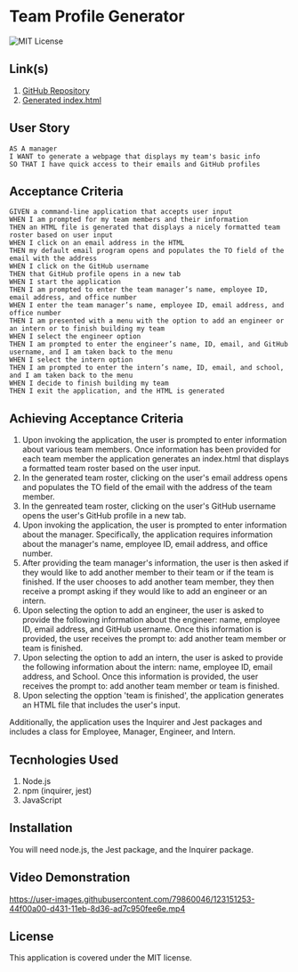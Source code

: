 # Team Profile Generator

![MIT License](https://img.shields.io/badge/License-MIT-yellow.svg)

## Link(s)

1. [GitHub Repository](https://github.com/emangano2816/team_profile_generator)
2. [Generated index.html](/dist/index.html)


## User Story

```text
AS A manager
I WANT to generate a webpage that displays my team's basic info
SO THAT I have quick access to their emails and GitHub profiles
```

## Acceptance Criteria

```text
GIVEN a command-line application that accepts user input
WHEN I am prompted for my team members and their information
THEN an HTML file is generated that displays a nicely formatted team roster based on user input
WHEN I click on an email address in the HTML
THEN my default email program opens and populates the TO field of the email with the address
WHEN I click on the GitHub username
THEN that GitHub profile opens in a new tab
WHEN I start the application
THEN I am prompted to enter the team manager’s name, employee ID, email address, and office number
WHEN I enter the team manager’s name, employee ID, email address, and office number
THEN I am presented with a menu with the option to add an engineer or an intern or to finish building my team
WHEN I select the engineer option
THEN I am prompted to enter the engineer’s name, ID, email, and GitHub username, and I am taken back to the menu
WHEN I select the intern option
THEN I am prompted to enter the intern’s name, ID, email, and school, and I am taken back to the menu
WHEN I decide to finish building my team
THEN I exit the application, and the HTML is generated
```

## Achieving Acceptance Criteria

1. Upon invoking the application, the user is prompted to enter information about various team members.   Once information has been provided for each team member the application generates an index.html that displays a formatted team roster based on the user input.
2. In the generated team roster, clicking on the user's email address opens and populates the TO field of the email with the address of the team member.
3. In the genreated team roster, clicking on the user's GitHub username opens the user's GitHub profile in a new tab.
4. Upon invoking the application, the user is prompted to enter information about the manager.  Specifically, the application requires information about the manager's name, employee ID, email address, and office number.
5. After providing the team manager's information, the user is then asked if they would like to add another member to their team or if the team is finished.  If the user chooses to add another team member, they then receive a prompt asking if they would like to add an engineer or an intern.
6. Upon selecting the option to add an engineer, the user is asked to provide the following information about the engineer: name, employee ID, email address, and GitHub username.  Once this information is provided, the user receives the prompt to: add another team member or team is finished.
7. Upon selecting the option to add an intern, the user is asked to provide the following information about the intern: name, employee ID, email address, and School.  Once this information is provided, the user receives the prompt to: add another team member or team is finished.
8. Upon selecting the opption 'team is finished', the application generates an HTML file that includes the user's input.

Additionally, the application uses the Inquirer and Jest packages and includes a class for Employee, Manager, Engineer, and Intern.

## Tecnhologies Used

1. Node.js
2. npm (inquirer, jest)
4. JavaScript

## Installation

You will need node.js, the Jest package, and the Inquirer package.

## Video Demonstration

https://user-images.githubusercontent.com/79860046/123151253-44f00a00-d431-11eb-8d36-ad7c950fee6e.mp4

## License

This application is covered under the MIT license.
